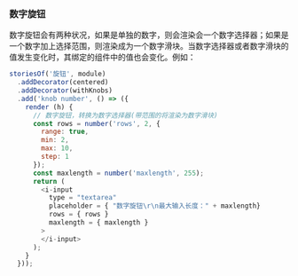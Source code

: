 
### 数字旋钮

数字旋钮会有两种状况，如果是单独的数字，则会渲染会一个数字选择器；如果是一个数字加上选择范围，则渲染成为一个数字滑块。当数字选择器或者数字滑块的值发生变化时，其绑定的组件中的值也会变化。例如：

```javascript
storiesOf('旋钮', module)
  .addDecorator(centered)
  .addDecorator(withKnobs)
  .add('knob number', () => ({
    render (h) {
      // 数字旋钮，转换为数字选择器(带范围的将渲染为数字滑块)
      const rows = number('rows', 2, {
        range: true,
        min: 2,
        max: 10,
        step: 1
      });
      const maxlength = number('maxlength', 255);
      return (
        <i-input
          type = "textarea"
          placeholder = { "数字旋钮\r\n最大输入长度：" + maxlength}
          rows = { rows }
          maxlength = { maxlength }
        >
        </i-input>
      );
    }
  }));
```
